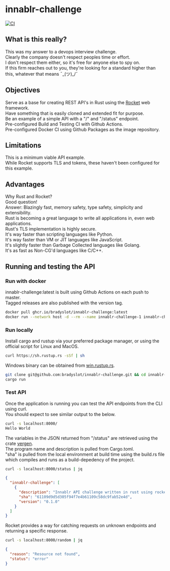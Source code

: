 # innablr-challenge

[![CI](https://github.com/bradyslot/innablr-challenge/actions/workflows/ci.yml/badge.svg)](https://github.com/bradyslot/innablr-challenge/actions)

## What is this really?
This was my answer to a devops interview challenge.  
Clearly the company doesn't respect peoples time or effort.  
I don't respect them either, so it's free for anyone else to spy on.  
If this firm reaches out to you, they're looking for a standard higher than this, whatever that means ¯\_(ツ)_/¯  

## Objectives
Serve as a base for creating REST API's in Rust using the [Rocket](https://github.com/SergioBenitez/Rocket) web framework.  
Have something that is easily cloned and extended fit for purpose.  
Be an example of a simple API with a "/" and "/status" endpoint.  
Pre-configured Build and Testing CI with Github Actions.  
Pre-configured Docker CI using Github Packages as the image repository.  


## Limitations
This is a minimum viable API example.  
While Rocket supports TLS and tokens, these haven't been configured for this example.  


## Advantages
Why Rust and Rocket?  
Good question!  
Answer: Blazingly fast, memory safety, type safety, simplicity and extensibility.  
Rust is becoming a great language to write all applications in, even web applications.  
Rust's TLS implementation is highly secure.  
It's way faster than scripting languages like Python.  
It's way faster than VM or JIT languages like JavaScript.  
It's slightly faster than Garbage Collected languages like Golang.  
It's as fast as Non-CG'd languages like C/C++.  


## Running and testing the API

### Run with docker
innablr-challenge:latest is built using Github Actions on each push to master.  
Tagged releases are also published with the version tag.  

```bash
docker pull ghcr.io/bradyslot/innablr-challenge:latest
docker run --network host -d --rm --name innablr-challenge-1 innablr-challenge
```

### Run locally
Install cargo and rustup via your preferred package manager, or using the official script for Linux and MacOS.  

```bash
curl https://sh.rustup.rs -sSf | sh
```

Windows binary can be obtained from [win.rustup.rs](https://win.rustup.rs/).

```bash
git clone git@github.com:bradyslot/innablr-challenge.git && cd innablr-challenge
cargo run
```

### Test API
Once the application is running you can test the API endpoints from the CLI using curl.  
You should expect to see similar output to the below.  
```bash
curl -s localhost:8000/
Hello World
```

The variables in the JSON returned from "/status" are retrieved using the crate [vergen](https://github.com/rustyhorde/vergen).  
The program name and description is pulled from Cargo.toml.  
"sha" is pulled from the local environment at build time using the build.rs file
which compiles and runs as a build-depedency of the project.  
```bash
curl -s localhost:8000/status | jq
```
```json
{
  "innablr-challenge": [
    {
      "description": "Innablr API challenge written in rust using rocket framework.",
      "sha": "61109d9d5d305f94f7e4b61109c58dc9fab52e4d",
      "version": "0.1.0"
    }
  ]
}
````

Rocket provides a way for catching requests on unknown endpoints and returning a specific response.  
```bash
curl -s localhost:8000/random | jq
```
```json
{
  "reason": "Resource not found",
  "status": "error"
}
```
